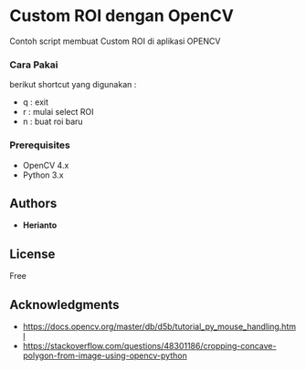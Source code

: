 # Custom ROI dengan OpenCV

Contoh script membuat Custom ROI di aplikasi OPENCV

### Cara Pakai

berikut shortcut yang digunakan :
* q   : exit
* r   : mulai select ROI
* n   : buat roi baru

### Prerequisites

* OpenCV 4.x
* Python 3.x

## Authors

* **Herianto** 


## License

Free

## Acknowledgments

* https://docs.opencv.org/master/db/d5b/tutorial_py_mouse_handling.html
* https://stackoverflow.com/questions/48301186/cropping-concave-polygon-from-image-using-opencv-python

